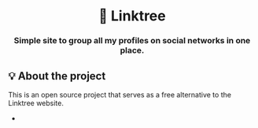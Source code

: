 <h1 align="center">🌲 Linktree</h1>
<h3 align="center">Simple site to group all my profiles on social networks in one place.</h3>

<p align="center">
 
  
  <a href="https://www.linkedin.com/in/arthur-andrade-19b7a2250/">
  </a>
  


## 💡 About the project

This is an open source project that serves as a free alternative to the Linktree website.
- [Demo]:https://paulo-amaral.vercel.app



